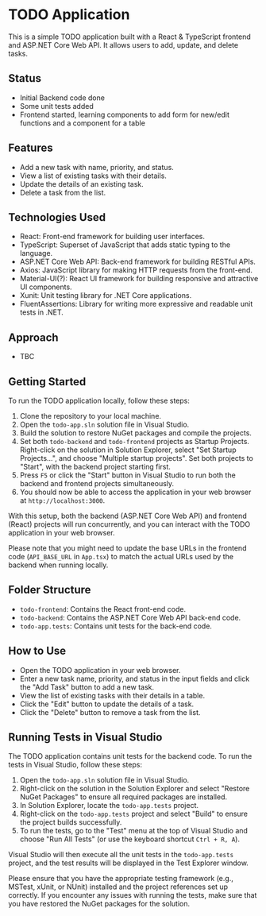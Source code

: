 # TODO Application

This is a simple TODO application built with a React & TypeScript frontend and ASP.NET Core Web API. 
It allows users to add, update, and delete tasks.

## Status

- Initial Backend code done
- Some unit tests added
- Frontend started, learning components to add form for new/edit functions and a component for a table

## Features

- Add a new task with name, priority, and status.
- View a list of existing tasks with their details.
- Update the details of an existing task.
- Delete a task from the list.

## Technologies Used

- React: Front-end framework for building user interfaces.
- TypeScript: Superset of JavaScript that adds static typing to the language.
- ASP.NET Core Web API: Back-end framework for building RESTful APIs.
- Axios: JavaScript library for making HTTP requests from the front-end.
- Material-UI(?): React UI framework for building responsive and attractive UI components.
- Xunit: Unit testing library for .NET Core applications.
- FluentAssertions: Library for writing more expressive and readable unit tests in .NET.

## Approach

- TBC

## Getting Started

To run the TODO application locally, follow these steps:

1. Clone the repository to your local machine.
2. Open the `todo-app.sln` solution file in Visual Studio.
3. Build the solution to restore NuGet packages and compile the projects.
4. Set both `todo-backend` and `todo-frontend` projects as Startup Projects. Right-click on the solution in Solution Explorer, select "Set Startup Projects...", and choose "Multiple startup projects". Set both projects to "Start", with the backend project starting first.
5. Press `F5` or click the "Start" button in Visual Studio to run both the backend and frontend projects simultaneously.
6. You should now be able to access the application in your web browser at `http://localhost:3000`.

With this setup, both the backend (ASP.NET Core Web API) and frontend (React) projects will run concurrently, and you can interact with the TODO application in your web browser.

Please note that you might need to update the base URLs in the frontend code (`API_BASE_URL` in `App.tsx`) to match the actual URLs used by the backend when running locally.

## Folder Structure

- `todo-frontend`: Contains the React front-end code.
- `todo-backend`: Contains the ASP.NET Core Web API back-end code.
- `todo-app.tests`: Contains unit tests for the back-end code.

## How to Use

- Open the TODO application in your web browser.
- Enter a new task name, priority, and status in the input fields and click the "Add Task" button to add a new task.
- View the list of existing tasks with their details in a table.
- Click the "Edit" button to update the details of a task.
- Click the "Delete" button to remove a task from the list.

## Running Tests in Visual Studio

The TODO application contains unit tests for the backend code. To run the tests in Visual Studio, follow these steps:

1. Open the `todo-app.sln` solution file in Visual Studio.
2. Right-click on the solution in the Solution Explorer and select "Restore NuGet Packages" to ensure all required packages are installed.
3. In Solution Explorer, locate the `todo-app.tests` project.
4. Right-click on the `todo-app.tests` project and select "Build" to ensure the project builds successfully.
5. To run the tests, go to the "Test" menu at the top of Visual Studio and choose "Run All Tests" (or use the keyboard shortcut `Ctrl + R, A`).

Visual Studio will then execute all the unit tests in the `todo-app.tests` project, and the test results will be displayed in the Test Explorer window.

Please ensure that you have the appropriate testing framework (e.g., MSTest, xUnit, or NUnit) installed and the project references set up correctly. If you encounter any issues with running the tests, make sure that you have restored the NuGet packages for the solution.
